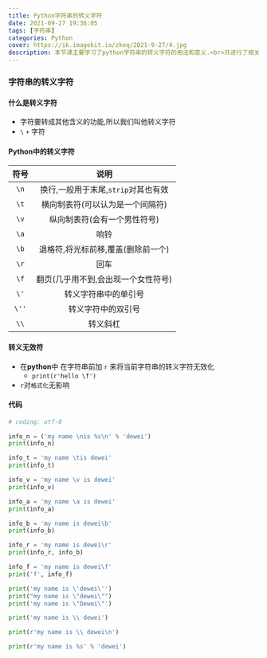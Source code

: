 ```yaml
---
title: Python字符串的转义字符
date: 2021-09-27 19:36:05
tags: [字符串]
categories: Python
cover: https://ik.imagekit.io/zkeq/2021-9-27/4.jpg
description: 本节课主要学习了python字符串的转义字符的用法和意义.<br>并进行了相关练习.
---
```


### 字符串的转义字符

#### 什么是转义字符

- 字符要转成其他含义的功能,所以我们叫他转义字符
- `\`    `+`    字符

#### Python中的转义字符

| 符号  |                说明                 |
| :---: | :---------------------------------: |
| `\n`  | 换行,一般用于末尾,`strip`对其也有效 |
| `\t`  |  横向制表符(可以认为是一个间隔符)   |
| `\v`  |    纵向制表符(会有一个男性符号)     |
| `\a`  |                响铃                 |
| `\b`  | 退格符,将光标前移,覆盖(删除前一个)  |
| `\r`  |                回车                 |
| `\f`  | 翻页(几乎用不到,会出现一个女性符号) |
| `\'`  |        转义字符串中的单引号         |
| `\''` |         转义字符中的双引号          |
| `\\`  |              转义斜杠               |

#### 转义无效符

- 在**python**中 在字符串前加 `r` 来将当前字符串的转义字符无效化
  - `print(r'hello \f')`
- `r`对`格式化`无影响

#### 代码

```python
# coding: utf-8

info_n = ('my name \nis %s\n' % 'dewei')
print(info_n)

info_t = 'my name \tis dewei'
print(info_t)

info_v = 'my name \v is dewei'
print(info_v)

info_a = 'my name \a is dewei'
print(info_a)

info_b = 'my name is dewei\b'
print(info_b)

info_r = 'my name is dewei\r'
print(info_r, info_b)

info_f = 'my name is dewei\f'
print('f', info_f)

print('my name is \'dewei\'')
print("my name is \"dewei\"")
print('my name is \"Dewei\"')

print('my name is \\ dewei')

print(r'my name is \\ dewei\n')

print(r'my name is %s' % 'dewei')

```

